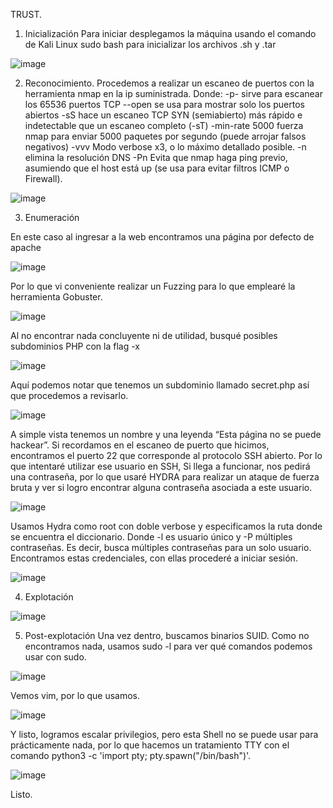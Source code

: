 TRUST.

1.	Inicialización 
Para iniciar desplegamos la máquina usando el comando de Kali Linux sudo bash para inicializar los archivos .sh y .tar
 
![image](https://github.com/user-attachments/assets/6c3f298c-4cb8-4653-a002-eb1a91419487)

2.	Reconocimiento.
Procedemos a realizar un escaneo de puertos con la herramienta nmap en la ip suministrada. Donde:
-p- sirve para escanear los 65536 puertos TCP 
--open se usa para mostrar solo los puertos abiertos
-sS hace un escaneo TCP SYN (semiabierto) más rápido e indetectable que un escaneo completo (-sT)
-min-rate 5000 fuerza nmap para enviar 5000 paquetes por segundo (puede arrojar falsos negativos)
-vvv Modo verbose x3, o lo máximo detallado posible.
-n elimina la resolución DNS
-Pn Evita que nmap haga ping previo, asumiendo que el host está up (se usa para evitar filtros ICMP o Firewall).
 
![image](https://github.com/user-attachments/assets/6f30d808-016c-4d1c-8d9f-39a9f2bbb3e2)

3.	Enumeración

En este caso al ingresar a la web encontramos una página por defecto de apache  

![image](https://github.com/user-attachments/assets/78ca1fd6-de48-4027-b221-3e523c05ea31)


Por lo que vi conveniente realizar un  Fuzzing para lo que emplearé la herramienta Gobuster.
 
![image](https://github.com/user-attachments/assets/6784a090-dd7a-4da8-8fd0-5b03521f36d9)

Al no encontrar nada concluyente ni de utilidad, busqué posibles subdominios PHP con la flag -x

![image](https://github.com/user-attachments/assets/ea76499d-8092-41aa-8185-66d92a844208)

 
Aquí podemos notar que tenemos un subdominio llamado secret.php así que procedemos a revisarlo. 
 
![image](https://github.com/user-attachments/assets/1f7b58f3-b645-42e1-9d50-01e48fd1bcc7)


A simple vista tenemos un nombre y una leyenda “Esta página no se puede hackear”.
Si recordamos en el escaneo de puerto que hicimos, encontramos el puerto 22 que corresponde al protocolo SSH abierto.
Por lo que intentaré utilizar ese usuario en SSH, Si llega a funcionar, nos pedirá una contraseña, por lo que usaré  HYDRA para realizar un ataque de fuerza bruta y ver si logro encontrar alguna contraseña asociada a este usuario.

![image](https://github.com/user-attachments/assets/0451b6aa-b29b-40fd-ac0f-7fe6ca15cf4b)

Usamos  Hydra  como root con doble verbose y especificamos la ruta donde se encuentra el diccionario.
Donde -l  es usuario único y -P múltiples contraseñas. Es decir, busca múltiples contraseñas para un solo usuario.
Encontramos estas credenciales, con ellas procederé a iniciar sesión.

![image](https://github.com/user-attachments/assets/416c3635-3863-41ac-918c-84e621c31e56)
 
4.	Explotación

![image](https://github.com/user-attachments/assets/d9a84573-7162-414c-9875-581d128a0bd0)

5.	Post-explotación
Una vez dentro, buscamos binarios SUID.
Como no encontramos nada, usamos  sudo -l para ver qué comandos podemos usar con sudo.

![image](https://github.com/user-attachments/assets/476ba70e-5d20-46d6-a049-c5f2462e33e3)

Vemos vim, por lo que usamos.

![image](https://github.com/user-attachments/assets/1a8ee49a-677b-49ba-955d-659d191cf4b7)

Y listo, logramos escalar privilegios, pero esta Shell no se puede usar para prácticamente nada, por lo que hacemos un tratamiento TTY con el comando python3 -c 'import pty; pty.spawn("/bin/bash")'.

![image](https://github.com/user-attachments/assets/86c0f812-f6e1-462f-bb22-5c3df65ccbf2)
 
Listo.
